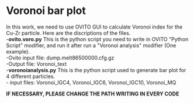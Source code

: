 # Voronoi bar plot
In this work, we need to use OVITO GUI to calculate Voronoi index for the Cu-Zr particle. Here are the discriptions of the files.<br>
    -**ovito.voro.py** This is the python script you need to write in OVITO "Python Script" modifier, and run it after run a "Voronoi analysis" modifier (One example).  <br>
	     -Ovito input file: dump.melt86500000.cfg.gz<br>
		 -Output file: Voronoi_text<br>
	-**voronoianalysis.py** This is the python script used to generate bar plot for 4 different particles.<br>
	     - input files: Voronoi_IGC4, Voronoi_IGC6, Voronoi_IGC10, Voronoi_MQ<br>

**IF NECESSARY, PLEASE CHANGE THE PATH WRITING IN EVERY CODE**
